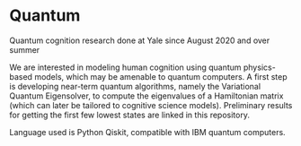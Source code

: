 # Quantum
Quantum cognition research done at Yale since August 2020 and over summer

We are interested in modeling human cognition using quantum physics-based models, 
which may be amenable to quantum computers. A first step is developing near-term
quantum algorithms, namely the Variational Quantum Eigensolver, to compute the 
eigenvalues of a Hamiltonian matrix (which can later be tailored to cognitive
science models). Preliminary results for getting the first few lowest states are
linked in this repository. 

Language used is Python Qiskit, compatible with IBM quantum computers. 
